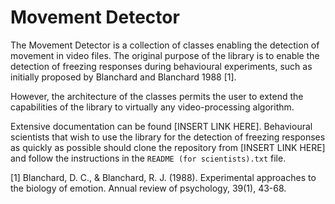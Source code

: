# Movement Detector

The Movement Detector is a collection of classes enabling the detection of movement in video files. The original
purpose of the library is to enable the detection of freezing responses during behavioural experiments, 
such as initially proposed by Blanchard and Blanchard 1988 [1].

However, the architecture of the classes permits the user to extend the capabilities of the library to virtually any
video-processing algorithm.

Extensive documentation can be found [INSERT LINK HERE]. Behavioural scientists that wish to use the library for
the detection of freezing responses as quickly as possible should clone the repository from [INSERT LINK HERE] and
follow the instructions in the `README (for scientists).txt` file.


[1] Blanchard, D. C., & Blanchard, R. J. (1988). Experimental approaches to the biology of emotion. Annual review of psychology, 39(1), 43-68.
